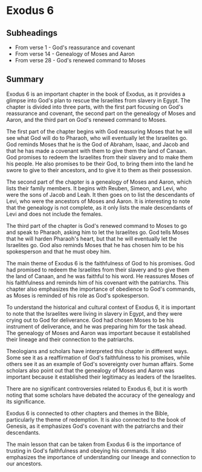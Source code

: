 # Exodus 6

## Subheadings

* From verse 1 - God's reassurance and covenant
* From verse 14 - Genealogy of Moses and Aaron
* From verse 28 - God's renewed command to Moses

## Summary

Exodus 6 is an important chapter in the book of Exodus, as it provides a glimpse into God's plan to rescue the Israelites from slavery in Egypt. The chapter is divided into three parts, with the first part focusing on God's reassurance and covenant, the second part on the genealogy of Moses and Aaron, and the third part on God's renewed command to Moses.

The first part of the chapter begins with God reassuring Moses that he will see what God will do to Pharaoh, who will eventually let the Israelites go. God reminds Moses that he is the God of Abraham, Isaac, and Jacob and that he has made a covenant with them to give them the land of Canaan. God promises to redeem the Israelites from their slavery and to make them his people. He also promises to be their God, to bring them into the land he swore to give to their ancestors, and to give it to them as their possession.

The second part of the chapter is a genealogy of Moses and Aaron, which lists their family members. It begins with Reuben, Simeon, and Levi, who were the sons of Jacob and Leah. It then goes on to list the descendants of Levi, who were the ancestors of Moses and Aaron. It is interesting to note that the genealogy is not complete, as it only lists the male descendants of Levi and does not include the females.

The third part of the chapter is God's renewed command to Moses to go and speak to Pharaoh, asking him to let the Israelites go. God tells Moses that he will harden Pharaoh's heart, but that he will eventually let the Israelites go. God also reminds Moses that he has chosen him to be his spokesperson and that he must obey him.

The main theme of Exodus 6 is the faithfulness of God to his promises. God had promised to redeem the Israelites from their slavery and to give them the land of Canaan, and he was faithful to his word. He reassures Moses of his faithfulness and reminds him of his covenant with the patriarchs. This chapter also emphasizes the importance of obedience to God's commands, as Moses is reminded of his role as God's spokesperson.

To understand the historical and cultural context of Exodus 6, it is important to note that the Israelites were living in slavery in Egypt, and they were crying out to God for deliverance. God had chosen Moses to be his instrument of deliverance, and he was preparing him for the task ahead. The genealogy of Moses and Aaron was important because it established their lineage and their connection to the patriarchs.

Theologians and scholars have interpreted this chapter in different ways. Some see it as a reaffirmation of God's faithfulness to his promises, while others see it as an example of God's sovereignty over human affairs. Some scholars also point out that the genealogy of Moses and Aaron was important because it established their legitimacy as leaders of the Israelites.

There are no significant controversies related to Exodus 6, but it is worth noting that some scholars have debated the accuracy of the genealogy and its significance.

Exodus 6 is connected to other chapters and themes in the Bible, particularly the theme of redemption. It is also connected to the book of Genesis, as it emphasizes God's covenant with the patriarchs and their descendants.

The main lesson that can be taken from Exodus 6 is the importance of trusting in God's faithfulness and obeying his commands. It also emphasizes the importance of understanding our lineage and connection to our ancestors.